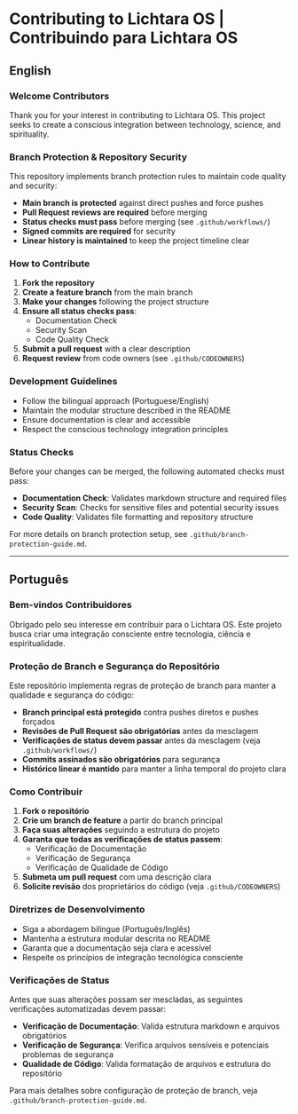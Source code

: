# Contributing to Lichtara OS | Contribuindo para Lichtara OS

## English

### Welcome Contributors
Thank you for your interest in contributing to Lichtara OS. This project seeks to create a conscious integration between technology, science, and spirituality.

### Branch Protection & Repository Security

This repository implements branch protection rules to maintain code quality and security:

- **Main branch is protected** against direct pushes and force pushes
- **Pull Request reviews are required** before merging
- **Status checks must pass** before merging (see `.github/workflows/`)
- **Signed commits are required** for security
- **Linear history is maintained** to keep the project timeline clear

### How to Contribute

1. **Fork the repository**
2. **Create a feature branch** from the main branch
3. **Make your changes** following the project structure
4. **Ensure all status checks pass**:
   - Documentation Check
   - Security Scan  
   - Code Quality Check
5. **Submit a pull request** with a clear description
6. **Request review** from code owners (see `.github/CODEOWNERS`)

### Development Guidelines

- Follow the bilingual approach (Portuguese/English)
- Maintain the modular structure described in the README
- Ensure documentation is clear and accessible
- Respect the conscious technology integration principles

### Status Checks

Before your changes can be merged, the following automated checks must pass:

- **Documentation Check**: Validates markdown structure and required files
- **Security Scan**: Checks for sensitive files and potential security issues  
- **Code Quality**: Validates file formatting and repository structure

For more details on branch protection setup, see `.github/branch-protection-guide.md`.

---

## Português

### Bem-vindos Contribuidores
Obrigado pelo seu interesse em contribuir para o Lichtara OS. Este projeto busca criar uma integração consciente entre tecnologia, ciência e espiritualidade.

### Proteção de Branch e Segurança do Repositório

Este repositório implementa regras de proteção de branch para manter a qualidade e segurança do código:

- **Branch principal está protegido** contra pushes diretos e pushes forçados
- **Revisões de Pull Request são obrigatórias** antes da mesclagem
- **Verificações de status devem passar** antes da mesclagem (veja `.github/workflows/`)
- **Commits assinados são obrigatórios** para segurança
- **Histórico linear é mantido** para manter a linha temporal do projeto clara

### Como Contribuir

1. **Fork o repositório**
2. **Crie um branch de feature** a partir do branch principal
3. **Faça suas alterações** seguindo a estrutura do projeto
4. **Garanta que todas as verificações de status passem**:
   - Verificação de Documentação
   - Verificação de Segurança
   - Verificação de Qualidade de Código
5. **Submeta um pull request** com uma descrição clara
6. **Solicite revisão** dos proprietários do código (veja `.github/CODEOWNERS`)

### Diretrizes de Desenvolvimento

- Siga a abordagem bilíngue (Português/Inglês)
- Mantenha a estrutura modular descrita no README
- Garanta que a documentação seja clara e acessível
- Respeite os princípios de integração tecnológica consciente

### Verificações de Status

Antes que suas alterações possam ser mescladas, as seguintes verificações automatizadas devem passar:

- **Verificação de Documentação**: Valida estrutura markdown e arquivos obrigatórios
- **Verificação de Segurança**: Verifica arquivos sensíveis e potenciais problemas de segurança
- **Qualidade de Código**: Valida formatação de arquivos e estrutura do repositório

Para mais detalhes sobre configuração de proteção de branch, veja `.github/branch-protection-guide.md`.